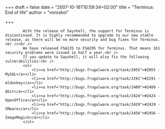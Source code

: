 
+++
draft = false
date = "2007-10-16T10:59:34+02:00"
title = "Terminus: End of life"
author = "voroskoi"

+++

            With the release of Sayshell, the support for Terminus is discontinued. It is highly recommended to upgrade to our new stable release, as there will be no more security and bug fixes for Terminus.<br /><br />
            We have released FSA135 to FSA295 for Terminus. That means 161 security problems were issued in half a year.<br />
            If you update to Sayshell, it will also fix the following vulnerabilities:<br />
            <ul>
                <li><a href="http://bugs.frugalware.org/task/2055">#2055 - MySQL</a></li>
                <li><a href="http://bugs.frugalware.org/task/2291">#2291 - mldonkey</a></li>
                <li><a href="http://bugs.frugalware.org/task/2409">#2409 - QGit</a></li>
                <li><a href="http://bugs.frugalware.org/task/2424">#2424 - OpenOffice</a></li>
                <li><a href="http://bugs.frugalware.org/task/2429">#2429 - VMware</a></li>
                <li><a href="http://bugs.frugalware.org/task/2456">#2456 - ImageMagick</a></li>
            </ul>
            
        